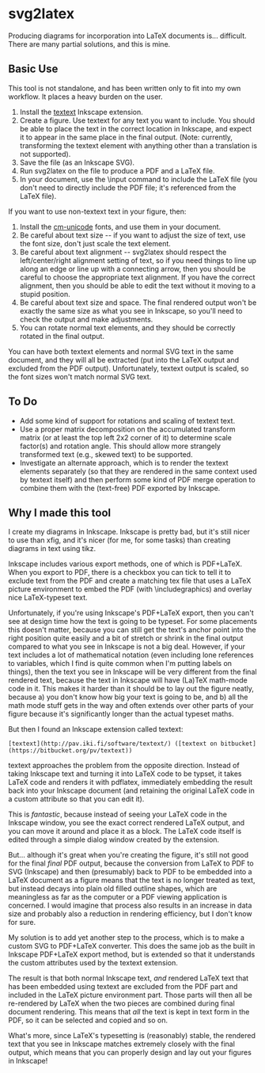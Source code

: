 svg2latex
=========

Producing diagrams for incorporation into LaTeX documents is...
difficult.  There are many partial solutions, and this is mine.

Basic Use
---------

This tool is not standalone, and has been written only to fit into my
own workflow.  It places a heavy burden on the user.

  1. Install the [textext](http://pav.iki.fi/software/textext/) Inkscape
     extension.
  3. Create a figure.  Use textext for any text you want to include.
     You should be able to place the text in the correct location in
     Inkscape, and expect it to appear in the same place in the final
     output.  (Note: currently, transforming the textext element with
     anything other than a translation is not supported).
  4. Save the file (as an Inkscape SVG).
  5. Run svg2latex on the file to produce a PDF and a LaTeX file.
  6. In your document, use the \input command to include the LaTeX file
     (you don't need to directly include the PDF file; it's referenced
     from the LaTeX file).

If you want to use non-textext text in your figure, then:

  1. Install the [cm-unicode](http://cm-unicode.sourceforge.net/)
     fonts, and use them in your document.
  2. Be careful about text size -- if you want to adjust the size of
     text, use the font size, don't just scale the text element.
  3. Be careful about text alignment -- svg2latex should respect the
     left/center/right alignment setting of text, so if you need things
     to line up along an edge or line up with a connecting arrow, then
     you should be careful to choose the appropriate text alignment.
     If you have the correct alignment, then you should be able to edit
     the text without it moving to a stupid position.
  4. Be careful about text size and space.  The final rendered output
     won't be exactly the same size as what you see in Inkscape, so
     you'll need to check the output and make adjustments.
  5. You can rotate normal text elements, and they should be correctly
     rotated in the final output.

You can have both textext elements and normal SVG text in the same
document, and they will all be extracted (put into the LaTeX output and
excluded from the PDF output).  Unfortunately, textext output is scaled,
so the font sizes won't match normal SVG text.

To Do
-----

  * Add some kind of support for rotations and scaling of textext text.
  * Use a proper matrix decomposition on the accumulated transform
    matrix (or at least the top left 2x2 corner of it) to determine
    scale factor(s) and rotation angle.  This should allow more
    strangely transformed text (e.g., skewed text) to be supported.
  * Investigate an alternate approach, which is to render the textext
    elements separately (so that they are rendered in the same context
    used by textext itself) and then perform some kind of PDF merge
    operation to combine them with the (text-free) PDF exported by
    Inkscape.

Why I made this tool
--------------------

I create my diagrams in Inkscape.  Inkscape is pretty bad, but it's
still nicer to use than xfig, and it's nicer (for me, for some tasks)
than creating diagrams in text using tikz.

Inkscape includes various export methods, one of which is PDF+LaTeX.
When you export to PDF, there is a checkbox you can tick to tell it to
exclude text from the PDF and create a matching tex file that uses a
LaTeX picture environment to embed the PDF (with \includegraphics) and
overlay nice LaTeX-typeset text.

Unfortunately, if you're using Inkscape's PDF+LaTeX export, then you
can't see at design time how the text is going to be typeset.  For some
placements this doesn't matter, because you can still get the text's
anchor point into the right position quite easily and a bit of stretch
or shrink in the final output compared to what you see in Inkscape is
not a big deal.  However, if your text includes a lot of mathematical
notation (even including lone references to variables, which I find is
quite common when I'm putting labels on things), then the text you see
in Inkscape will be very different from the final rendered text, because
the text in Inkscape will have (La)TeX math-mode code in it.  This makes
it harder than it should be to lay out the figure neatly, because a) you
don't know how big your text is going to be, and b) all the math mode
stuff gets in the way and often extends over other parts of your figure
because it's significantly longer than the actual typeset maths.

But then I found an Inkscape extension called textext:

    [textext](http://pav.iki.fi/software/textext/) ([textext on bitbucket](https://bitbucket.org/pv/textext))

textext approaches the problem from the opposite direction.  Instead of
taking Inkscape text and turning it into LaTeX code to be typset, it
takes LaTeX code and renders it with pdflatex, immediately embedding the
result back into your Inkscape document (and retaining the original
LaTeX code in a custom attribute so that you can edit it).

This is *fantastic*, because instead of seeing your LaTeX code in the
Inkscape window, you see the exact correct rendered LaTeX output, and
you can move it around and place it as a block.  The LaTeX code itself is
edited through a simple dialog window created by the extension.

But... although it's great when you're creating the figure, it's still
not good for the final *final* PDF output, because the conversion from
LaTeX to PDF to SVG (Inkscape) and then (presumably) back to PDF to be
embedded into a LaTeX document as a figure means that the text is no
longer treated as text, but instead decays into plain old filled
outline shapes, which are meaningless as far as the computer or a PDF
viewing application is concerned.  I would imagine that process also
results in an increase in data size and probably also a reduction in
rendering efficiency, but I don't know for sure.

My solution is to add yet another step to the process, which is to make
a custom SVG to PDF+LaTeX converter.  This does the same job as the
built in Inkscape PDF+LaTeX export method, but is extended so that it
understands the custom attributes used by the textext extension.

The result is that both normal Inkscape text, *and* rendered LaTeX text
that has been embedded using textext are excluded from the PDF part and
included in the LaTeX picture environment part.  Those parts will then
all be re-rendered by LaTeX when the two pieces are combined during
final document rendering.  This means that *all* the text is kept in
text form in the PDF, so it can be selected and copied and so on.

What's more, since LaTeX's typesetting is (reasonably) stable, the
rendered text that you see in Inkscape matches extremely closely with
the final output, which means that you can properly design and lay out
your figures in Inkscape!
